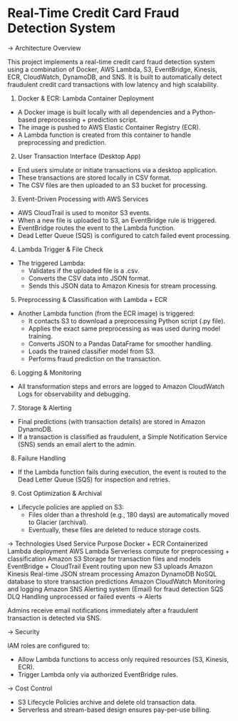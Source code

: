 # Real-Time Credit Card Fraud Detection System

-> Architecture Overview

This project implements a real-time credit card fraud detection system using a combination of Docker, AWS Lambda, S3, EventBridge, Kinesis, ECR, CloudWatch, DynamoDB, and SNS. It is built to automatically detect fraudulent credit card transactions with low latency and high scalability.

1. Docker & ECR: Lambda Container Deployment

- A Docker image is built locally with all dependencies and a Python-based preprocessing + prediction script.
- The image is pushed to AWS Elastic Container Registry (ECR).
- A Lambda function is created from this container to handle preprocessing and prediction.

2. User Transaction Interface (Desktop App)

- End users simulate or initiate transactions via a desktop application.
- These transactions are stored locally in CSV format.
- The CSV files are then uploaded to an S3 bucket for processing.

3. Event-Driven Processing with AWS Services

- AWS CloudTrail is used to monitor S3 events.
- When a new file is uploaded to S3, an EventBridge rule is triggered.
- EventBridge routes the event to the Lambda function.
- Dead Letter Queue (SQS) is configured to catch failed event processing.

4. Lambda Trigger & File Check

- The triggered Lambda:
  - Validates if the uploaded file is a .csv.
  - Converts the CSV data into JSON format.
  - Sends this JSON data to Amazon Kinesis for stream processing.

5. Preprocessing & Classification with Lambda + ECR

- Another Lambda function (from the ECR image) is triggered:
  - It contacts S3 to download a preprocessing Python script (.py file).
  - Applies the exact same preprocessing as was used during model training.
  - Converts JSON to a Pandas DataFrame for smoother handling.
  - Loads the trained classifier model from S3.
  - Performs fraud prediction on the transaction.

6. Logging & Monitoring

- All transformation steps and errors are logged to Amazon CloudWatch Logs for observability and debugging.

7. Storage & Alerting

- Final predictions (with transaction details) are stored in Amazon DynamoDB.
- If a transaction is classified as fraudulent, a Simple Notification Service (SNS) sends an email alert to the admin.

8. Failure Handling

- If the Lambda function fails during execution, the event is routed to the Dead Letter Queue (SQS) for inspection and retries.

9. Cost Optimization & Archival

- Lifecycle policies are applied on S3:
  - Files older than a threshold (e.g., 180 days) are automatically moved to Glacier (archival).
  - Eventually, these files are deleted to reduce storage costs.

-> Technologies Used
Service	Purpose
Docker + ECR	Containerized Lambda deployment
AWS Lambda	Serverless compute for preprocessing + classification
Amazon S3	Storage for transaction files and models
EventBridge + CloudTrail	Event routing upon new S3 uploads
Amazon Kinesis	Real-time JSON stream processing
Amazon DynamoDB	NoSQL database to store transaction predictions
Amazon CloudWatch	Monitoring and logging
Amazon SNS	Alerting system (Email) for fraud detection
SQS DLQ	Handling unprocessed or failed events
-> Alerts

Admins receive email notifications immediately after a fraudulent transaction is detected via SNS.

-> Security

IAM roles are configured to:
- Allow Lambda functions to access only required resources (S3, Kinesis, ECR).
- Trigger Lambda only via authorized EventBridge rules.

-> Cost Control

- S3 Lifecycle Policies archive and delete old transaction data.
- Serverless and stream-based design ensures pay-per-use billing.
